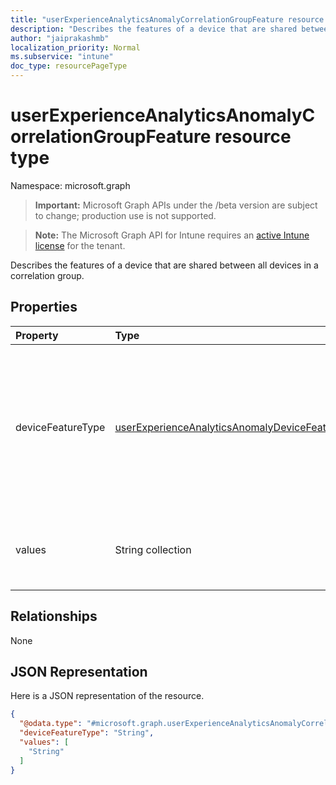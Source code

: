 ```yaml
---
title: "userExperienceAnalyticsAnomalyCorrelationGroupFeature resource type"
description: "Describes the features of a device that are shared between all devices in a correlation group."
author: "jaiprakashmb"
localization_priority: Normal
ms.subservice: "intune"
doc_type: resourcePageType
---
```


# userExperienceAnalyticsAnomalyCorrelationGroupFeature resource type

Namespace: microsoft.graph
> **Important:** Microsoft Graph APIs under the /beta version are subject to change; production use is not supported.

> **Note:** The Microsoft Graph API for Intune requires an [active Intune license](https://go.microsoft.com/fwlink/?linkid=839381) for the tenant.


Describes the features of a device that are shared between all devices in a correlation group.

## Properties
|Property|Type|Description|
|:---|:---|:---|
|deviceFeatureType|[userExperienceAnalyticsAnomalyDeviceFeatureType](../resources/intune-devices-userexperienceanalyticsanomalydevicefeaturetype.md)|The type of device feature. Possible values are: manufacturer, model, osVersion, application or driver. Possible values are: `manufacturer`, `model`, `osVersion`, `application`, `driver`, `unknownFutureValue`.|
|values|String collection|Specific metric values that describe the features of the given device feature type.|

## Relationships
None

## JSON Representation
Here is a JSON representation of the resource.
<!-- {
  "blockType": "resource",
  "@odata.type": "microsoft.graph.userExperienceAnalyticsAnomalyCorrelationGroupFeature"
}
-->
``` json
{
  "@odata.type": "#microsoft.graph.userExperienceAnalyticsAnomalyCorrelationGroupFeature",
  "deviceFeatureType": "String",
  "values": [
    "String"
  ]
}
```
